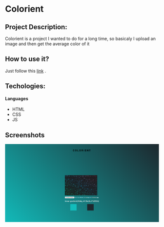 # Colorient

## Project Description:

Colorient is a project I wanted to do for a long time, so basicaly I upload an image and then get the average color of it

## How to use it?

Just follow this [link](https://atndesign.github.io/color-average/index.html) .

## Techologies:

#### Languages

- HTML
- CSS
- JS

## Screenshots

<img src="./screen.png" alt="demo" />
